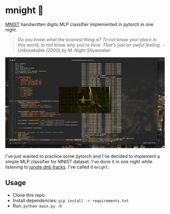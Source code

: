 # mnight 🌙
[MNIST](https://en.wikipedia.org/wiki/MNIST_database) handwritten digits MLP classifier implemented in pytorch in one night.


> *Do you know what the scariest thing is? To not know your place in this world, to not know why you're here. That's just an awful feeling. - Unbreakable (2000) by M. Night Shyamalan*

![the night I implemented mnight](/docs/cover.png)

I've just wanted to practice some pytorch and I've decided to implement a simple MLP classifier for MNIST dataset. I've done it in one night while listening to [jungle dnb tracks](https://www.youtube.com/watch?v=DmStNF35o1w). I've called it `mnight`.

## Usage
- Clone this repo.
- Install dependencies: `pip install -r requirements.txt`
- Run: `python main.py -h`


